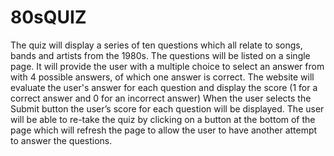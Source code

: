 # 80sQUIZ
The quiz will display a series of ten questions which all relate to songs, bands and artists from the 1980s. 
The questions will be listed on a single page. 
It will provide the user with a multiple choice to select an answer from with 4 possible answers, of which one answer is correct.
The website will evaluate the user's answer for each question and display the score (1 for a correct answer and 0 for an incorrect answer)
When the user selects the Submit button the user’s score for each question will be displayed. 
The user will be able to re-take the quiz by clicking on a button at the bottom of the page which will refresh the page to allow the user to have another attempt to answer the questions.
